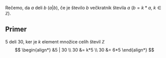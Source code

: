 Rečemo, da $a$ deli $b$ ($a | b$), če je število $b$ večkratnik števila $a$ ($b = k * a$, $k \in \mathbb{Z}$).

## Primer
5 deli 30, ker je $k$ element množice celih števil $\mathbb{Z}$
$$
\begin{align*}
&5 | 30 \\ 
30 &= k*5 \\
30 &= 6*5
\end{align*}
$$